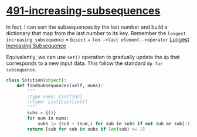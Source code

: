 # [491-increasing-subsequences](https://leetcode.com/problems/increasing-subsequences/)

In fact, I can sort the subsequences by the last number and build a dictionary that map from the last number to its key. Remember the `longest increasing subsequence` = `bisect` + `len-->last element-->operator` [Longest Increasing Subsequence](https://github.com/trang-nguyenn/Algorithms/blob/master/BinarySearch/673.%20Number%20of%20Longest%20Increasing%20Subsequence.md)    

Equivalently, we can use `set()` operation to gradually update the `dp` that corresponds to a new input data. This follow the standard `dp for subsequence`.

```python
class Solution(object):
    def findSubsequences(self, nums):
        """
        :type nums: List[int]
        :rtype: List[List[int]]
        """
        subs = {()}
        for num in nums:
            subs |= {sub + (num,) for sub in subs if not sub or sub[-1] <= num}
        return [sub for sub in subs if len(sub) >= 2]
```

